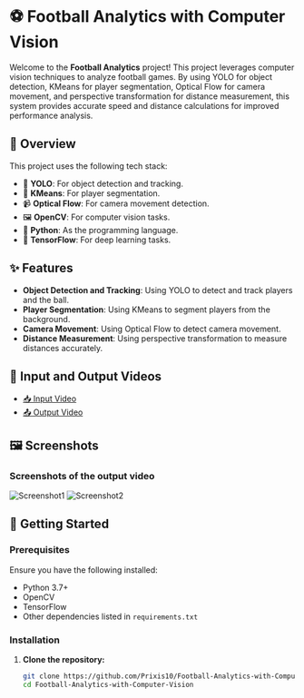 # ⚽ Football Analytics with Computer Vision

Welcome to the **Football Analytics** project! This project leverages computer vision techniques to analyze football games. By using YOLO for object detection, KMeans for player segmentation, Optical Flow for camera movement, and perspective transformation for distance measurement, this system provides accurate speed and distance calculations for improved performance analysis.

## 📖 Overview

This project uses the following tech stack:
- 🧠 **YOLO**: For object detection and tracking.
- 🎨 **KMeans**: For player segmentation.
- 📹 **Optical Flow**: For camera movement detection.
- 🖼️ **OpenCV**: For computer vision tasks.
- 🐍 **Python**: As the programming language.
- 🤖 **TensorFlow**: For deep learning tasks.

## ✨ Features

- **Object Detection and Tracking**: Using YOLO to detect and track players and the ball.
- **Player Segmentation**: Using KMeans to segment players from the background.
- **Camera Movement**: Using Optical Flow to detect camera movement.
- **Distance Measurement**: Using perspective transformation to measure distances accurately.

## 🎥 Input and Output Videos

- [📥 Input Video](https://drive.google.com/file/d/1-cEE9hbM-ajVTN38a7WhG2Ti3uXF1SFt/view?usp=sharing)
- [📤 Output Video](https://drive.google.com/file/d/1ZEKLxGLb5k6NiqFbBH-IT0oGP_3nJy-k/view?usp=sharing)

## 🖼️ Screenshots

### Screenshots of the output video
![Screenshot1](Screenshot1.png)
![Screenshot2](Screenshot2.png)

## 🚀 Getting Started

### Prerequisites

Ensure you have the following installed:
- Python 3.7+
- OpenCV
- TensorFlow
- Other dependencies listed in `requirements.txt`

### Installation

1. **Clone the repository:**
   ```sh
   git clone https://github.com/Prixis10/Football-Analytics-with-Computer-Vision.git
   cd Football-Analytics-with-Computer-Vision
